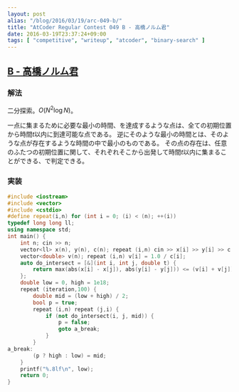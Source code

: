 ```yaml
---
layout: post
alias: "/blog/2016/03/19/arc-049-b/"
title: "AtCoder Regular Contest 049 B - 高橋ノルム君"
date: 2016-03-19T23:37:24+09:00
tags: [ "competitive", "writeup", "atcoder", "binary-search" ]
---
```


## [B - 高橋ノルム君](https://beta.atcoder.jp/contests/arc049/tasks/arc049_b)

### 解法

二分探索。$O(N^2\log N)$。

一点に集まるために必要な最小の時間、を達成するような点は、全ての初期位置から時間$t$以内に到達可能な点である。
逆にそのような最小の時間とは、そのような点が存在するような時間の中で最小のものである。
その点の存在は、任意のふたつの初期位置に関して、それぞれそこから出発して時間$t$以内に集まることができる、で判定できる。

### 実装

``` c++
#include <iostream>
#include <vector>
#include <cstdio>
#define repeat(i,n) for (int i = 0; (i) < (n); ++(i))
typedef long long ll;
using namespace std;
int main() {
    int n; cin >> n;
    vector<ll> x(n), y(n), c(n); repeat (i,n) cin >> x[i] >> y[i] >> c[i];
    vector<double> v(n); repeat (i,n) v[i] = 1.0 / c[i];
    auto do_intersect = [&](int i, int j, double t) {
        return max(abs(x[i] - x[j]), abs(y[i] - y[j])) <= (v[i] + v[j]) * t;
    };
    double low = 0, high = 1e18;
    repeat (iteration,100) {
        double mid = (low + high) / 2;
        bool p = true;
        repeat (i,n) repeat (j,i) {
            if (not do_intersect(i, j, mid)) {
                p = false;
                goto a_break;
            }
        }
a_break:
        (p ? high : low) = mid;
    }
    printf("%.8lf\n", low);
    return 0;
}
```

